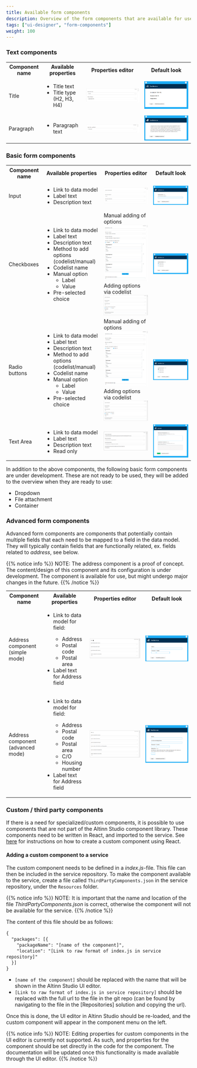 ```yaml
---
title: Available form components
description: Overview of the form components that are available for use
tags: ["ui-designer", "form-components"]
weight: 100
---
```


### Text components
<table>
  <tbody>
    <tr>
      <th>Component name</th>
      <th>Available properties</th>
      <th>Properties editor</th>
      <th>Default look</th>
    </tr>
    <tr>
      <td>Title</td>
      <td>
        <ul>
          <li>Title text</li>
          <li>Title type (H2, H3, H4)</li>
      </td>
      <td><img alt="Title component - edit properties" src="props-title.png?width=700" title="Title component - edit properties" /></td>
      <td><img alt="Title component - default look" src="display-title.png?width=700" title="Title component - default look" /></td>
    </tr>
    <tr>
      <td>Paragraph</td>
      <td>
        <ul>
          <li>Paragraph text</li>
      </td>
      <td><img alt="Paragraph component - edit properties" src="props-paragraph.png?width=700" title="Paragraph component - edit properties"/></td>
      <td><img alt="Paragraph component - default look" src="display-paragraph.png?width=700" title="Paragraph component - default look" /></td>
    </tr>
  </tbody>
</table>

### Basic form components

<table>
  <tbody>
    <tr>
      <th>Component name</th>
      <th>Available properties</th>
      <th>Properties editor</th>
      <th>Default look</th>
    </tr>
    <tr>
      <td>Input</td>
      <td>
        <ul>
          <li>Link to data model</li>
          <li>Label text</li>
          <li>Description text</li>
      </td>
      <td><img alt="Input component - edit properties" src="props-input.png?width=700" title="Input component - edit properties" /></td>
      <td><img alt="Input component - default look" src="display-input.png?width=700" title="Input component - default look" /></td>
    </tr>
    <tr>
      <td>Checkboxes</td>
      <td>
        <ul>
          <li>Link to data model</li>
          <li>Label text</li>
          <li>Description text</li>
          <li>Method to add options (codelist/manual)</li>
          <li>Codelist name
          <li>Manual option
            <ul>
              <li>Label
              <li>Value
            </ul>
          <li>Pre-selected choice
      </td>
      <td>
        Manual adding of options <br/>
        <img alt="Checkboxes component - edit properties" src="props-checkbox.png?width=700" title="Checkboxes component - edit properties"/><br/>
        Adding options via codelist <br/>
        <img alt="Checkboxes component - edit properties" src="props-checkbox-codelist.png?width=700" title="Checkboxes component - edit properties"/>
      </td>
      <td><img alt="Checkboxes component - default look" src="display-checkbox.png?width=700" title="Checkboxes component - default look" /></td>
    </tr>
    <tr>
      <td>Radio buttons</td>
      <td>
        <ul>
          <li>Link to data model</li>
          <li>Label text</li>
          <li>Description text</li>
          <li>Method to add options (codelist/manual)</li>
          <li>Codelist name
          <li>Manual option
            <ul>
              <li>Label
              <li>Value
            </ul>
          <li>Pre-selected choice
      </td>
      <td>
        Manual adding of options <br/>
        <img alt="Radio buttons component - edit properties" src="props-radio.png?width=700" title="Radio buttons component - edit properties"/><br/>
        Adding options via codelist <br/>
        <img alt="Radio buttons component - edit properties" src="props-radio-codelist.png?width=700" title="Radio buttons component - edit properties"/>
      </td>
      <td>
        <img alt="Radio buttons component - default look" src="display-radio.png?width=700" title="Radio buttons component - default look" />
      </td>
    </tr>
    <tr>
      <td>Text Area</td>
      <td>
        <ul>
          <li>Link to data model</li>
          <li>Label text</li>
          <li>Description text</li>
          <li>Read only</li>
      </td>
      <td><img alt="Text area component - edit properties" src="props-text-area.png?width=700" title="Text area component - edit properties" /></td>
      <td><img alt="Text area component - default look" src="display-text-area.png?width=700" title="Text area component - default look" /></td>
    </tr>
  </tbody>
</table>

In addition to the above components, the following basic form components are under development. These are not ready to be used, they will be added to the overview when they are ready to use:

* Dropdown
* File attachment
* Container

### Advanced form components
Advanced form components are components that potentially contain multiple fields that each need to be mapped to a field in the data model. They will typically contain fields that are functionally related, ex. fields related to _address_, see below.

{{% notice info %}}
NOTE: The address component is a proof of concept. The content/design of this component and its configuration is under development. The component is available for use, but might undergo major changes in the future.
{{% /notice %}}

<table>
  <tbody>
    <tr>
      <th>Component name</th>
      <th>Available properties</th>
      <th>Properties editor</th>
      <th>Default look</th>
    </tr>
    <tr>
      <td>Address component<br/> (simple mode)</td>
      <td>
        <ul>
          <li>Link to data model for field:</li>
            <ul>
              <li>Address
              <li>Postal code
              <li>Postal area
            </ul>
          <li>Label text for Address field
      </td>
      <td><img alt="Address (simple mode) - edit properties" src="props-address-simple.png?width=700" title="Address (simple mode) - edit properties" /></td>
      <td><img alt="Address (simple mode) - default look" src="display-address-simple.png?width=700" title="Address (simple mode) - default look" /></td>
    </tr>
    <tr>
      <td>Address component<br/> (advanced mode)</td>
      <td>
        <ul>
          <li>Link to data model for field:</li>
            <ul>
              <li>Address
              <li>Postal code
              <li>Postal area
              <li>C/O
              <li>Housing number
            </ul>
          <li>Label text for Address field
      </td>
      <td><img alt="Address (advanced mode) - edit properties" src="props-address-advanced.png?width=700" title="Address (advanced mode) - edit properties" /></td>
      <td><img alt="Address (advanced mode) - default look" src="display-address-advanced.png?width=700" title="Address (advanced mode) - default look" /></td>
    </tr>
  </tbody>
</table>

### Custom / third party components
If there is a need for specialized/custom components, it is possible to use components that are not part of the Altinn Studio component library. These components need to be written in React, and imported to the service. See [here]() for instructions on how to create a custom component using React.

#### Adding a custom component to a service
The custom component needs to be defined in a _index.js_-file. This file can then be included in the service repository. To make the component available to the service, create a file called `ThirdPartyComponents.json` in the service repository, under the `Resources` folder. 

{{% notice info %}}
NOTE: It is important that the name and location of the file _ThirdPartyComponents.json_ is correct, otherwise the component will not be available for the service.
{{% /notice %}}

The content of this file should be as follows:

```
{
  "packages": [{
    "packageName": "[name of the component]",
    "location": "[Link to raw format of index.js in service repository]"
  }]
}
```

- `[name of the component]` should be replaced with the name that will be shown in the Altinn Studio UI editor. 
- `[Link to raw format of index.js in service repository]` should be replaced with the full url to the file in the git repo (can be found by navigating to the file in the [Repositories] solution and copying the url).

Once this is done, the UI editor in Altinn Studio should be re-loaded, and the custom component will appear in the component menu on the left.

{{% notice info %}}
NOTE: Editing properties for custom components in the UI editor is currently not supported. As such, and properties for the component should be set directly in the code for the component. The documentation will be updated once this functionality is made available through the UI editor. 
{{% /notice %}}